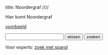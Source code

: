 title: Noordergraf
////

Hier komt Noordergraf

[voorbeeld](/tomb/t00000)

<form action="/bin/textsearch">
<input type="text" name="q">
<input type="reset" value="wissen">
<input type="submit" value="zoeken">
</form>

Voor experts: [zoek met sparql](https://noordergraf.rug.nl:10036/#/repositories/noordergraf)
